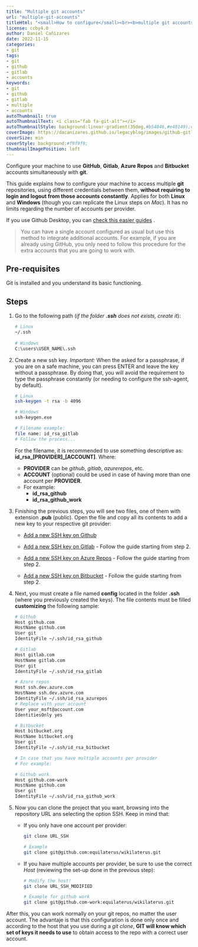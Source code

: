```yaml
---
title: "Multiple git accounts"
url: "multiple-git-accounts"
titleHtml: "<small>How to configure</small><br><b>multiple git accounts</b>"
license: ccby4.0
author: Daniel Cañizares
date: 2022-11-15
categories:
- git
tags:
- git
- github
- gitlab
- accounts
keywords:
- git
- github
- gitlab
- multiple
- accounts
autoThumbnail: true
autoThumbnailText: <i class="fab fa-git-alt"></i>
autoThumbnailStyle: background:linear-gradient(35deg,#b54846,#e48149);color:white;
coverImage: https://dacanizares.github.io/legacyblog/images/github-gitlab-ssh.png
coverSize: min
coverStyle: background:#f9f9f9;
thumbnailImagePosition: left
---
```


Configure your machine to use **GitHub**, **Gitlab**, **Azure Repos** and **Bitbucket** accounts simultaneously with **git**. 
<!--more-->

This guide explains how to configure your machine to access multiple **git** repositories, using different credentials between them, **without requiring to login and logout from those accounts constantly**. Applies for both **Linux** and **Windows** (though you can replicate the Linux steps on *Mac*). It has no limits regarding the number of accounts per provider.

If you use Github Desktop, you can [check this easier guides](https://github.com/desktop/desktop/tree/development/docs/integrations) .

> You can have a single account configured as usual but use this method to integrate additional accounts. For example, if you are already using GitHub, you only need to follow this procedure for the extra accounts that you are going to work with.


## Pre-requisites

Git is installed and you understand its basic functioning.


## Steps

1. Go to the following path (*if the folder **.ssh** does not exists, create it*):

   ```bash
   # Linux
   ~/.ssh
  
   # Windows 
   C:\users\USER_NAME\.ssh
   ```

2. Create a new ssh key. *Important:* When the asked for a passphrase, if you are on a safe machine, you can press ENTER and leave the key without a passphrase. By doing that, you will avoid the requirement to type the passphrase constantly (or needing to configure the ssh-agent, by default).

   ```bash
   # Linux
   ssh-keygen -t rsa -b 4096

   # Windows 
   ssh-keygen.exe

   # Filename example:
   file name: id_rsa_gitlab
   # Follow the process...
   ```

   For the filename, it is recommended to use something descriptive as: **id_rsa_[PROVIDER]_[ACCOUNT]**. Where:
   * **PROVIDER** can be *github*, *gitlab*, *azurerepos*, etc. 
   * **ACCOUNT** (optional) could be used in case of having more than one account per **PROVIDER**. 
   * For example: 
     * **id_rsa_github**
     * **id_rsa_github_work**
   
3. Finishing the previous steps, you will see two files, one of them with extension **.pub** (public). Open the file and copy all its contents to add a new key to your respective git provider:

    * [Add a new SSH key on Github](https://help.github.com/es/github/authenticating-to-github/adding-a-new-ssh-key-to-your-github-account)

    * [Add a new SSH key on Gitlab](https://www.tutorialspoint.com/gitlab/gitlab_ssh_key_setup.htm) - Follow the guide starting from step 2.

    * [Add a new SSH key on Azure Repos](https://docs.microsoft.com/en-us/azure/devops/repos/git/use-ssh-keys-to-authenticate?view=azure-devops&tabs=current-page) - Follow the guide starting from step 2.

    * [Add a new SSH key on Bitbucket](https://confluence.atlassian.com/bitbucketserver/ssh-user-keys-for-personal-use-776639793.html) - Follow the guide starting from step 2.

4. Next, you must create a file named **config** located in the folder **.ssh** (where you previously created the keys). The file contents must be filled **customizing** the following sample:

    ```bash
    # Github
    Host github.com
    HostName github.com
    User git
    IdentityFile ~/.ssh/id_rsa_github

    # Gitlab
    Host gitlab.com
    HostName gitlab.com
    User git
    IdentityFile ~/.ssh/id_rsa_gitlab

    # Azure repos
    Host ssh.dev.azure.com
    HostName ssh.dev.azure.com
    IdentityFile ~/.ssh/id_rsa_azurepos
    # Replace with your account
    User your_msft@account.com
    IdentitiesOnly yes

    # Bitbucket
    Host bitbucket.org
    HostName bitbucket.org
    User git
    IdentityFile ~/.ssh/id_rsa_bitbucket

    # In case that you have multiple accounts per provider
    # For example:

    # Github work
    Host github.com-work
    HostName github.com
    User git
    IdentityFile ~/.ssh/id_rsa_github_work
    ```

5. Now you can clone the project that you want, browsing into the repository URL ans selecting the option SSH. Keep in mind that:

   * If you only have one account per provider:

      ```bash
      git clone URL_SSH

      # Example
      git clone git@github.com:equilaterus/wikilaterus.git
      ```

    * If you have multiple accounts per provider, be sure to use the correct *Host* (reviewing the set-up done in the previous step):

      ```bash
      # Modify the host!
      git clone URL_SSH_MODIFIED

      # Example for github work
      git clone git@github.com-work:equilaterus/wikilaterus.git
      ```

After this, you can work normally on your git repos, no matter the user account. The advantaje is that this configuration is done only once and according to the host that you use during a *git clone*, **GIT will know which set of keys it needs to use** to obtain access to the repo with a correct user account.
